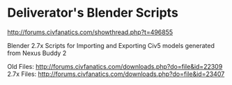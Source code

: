 Deliverator's Blender Scripts
=======
http://forums.civfanatics.com/showthread.php?t=496855

Blender 2.7x Scripts for Importing and Exporting Civ5 models generated from Nexus Buddy 2

Old Files: http://forums.civfanatics.com/downloads.php?do=file&id=22309
2.7x Files: http://forums.civfanatics.com/downloads.php?do=file&id=23407

